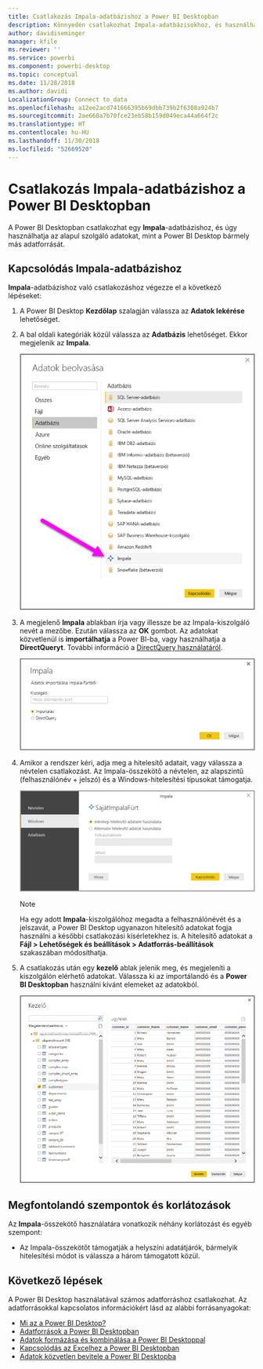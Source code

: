 ```yaml
---
title: Csatlakozás Impala-adatbázishoz a Power BI Desktopban
description: Könnyedén csatlakozhat Impala-adatbázisokhoz, és használhatja a bennük tárolt adatokat a Power BI Desktopban
author: davidiseminger
manager: kfile
ms.reviewer: ''
ms.service: powerbi
ms.component: powerbi-desktop
ms.topic: conceptual
ms.date: 11/28/2018
ms.author: davidi
LocalizationGroup: Connect to data
ms.openlocfilehash: a12ee2acd741666395b69dbb739b2f6308a924b7
ms.sourcegitcommit: 2ae660a7b70fce23eb58b159d049eca44a664f2c
ms.translationtype: HT
ms.contentlocale: hu-HU
ms.lasthandoff: 11/30/2018
ms.locfileid: "52669520"
---
```

# <a name="connect-to-an-impala-database-in-power-bi-desktop"></a>Csatlakozás Impala-adatbázishoz a Power BI Desktopban
A Power BI Desktopban csatlakozhat egy **Impala**-adatbázishoz, és úgy használhatja az alapul szolgáló adatokat, mint a Power BI Desktop bármely más adatforrását.

## <a name="connect-to-an-impala-database"></a>Kapcsolódás Impala-adatbázishoz
**Impala**-adatbázishoz való csatlakozáshoz végezze el a következő lépéseket: 

1. A Power BI Desktop **Kezdőlap** szalagján válassza az **Adatok lekérése** lehetőséget. 

2. A bal oldali kategóriák közül válassza az **Adatbázis** lehetőséget. Ekkor megjelenik az **Impala**.

    ![Adatok beolvasása](media/desktop-connect-impala/connect_impala_2.png)

3. A megjelenő **Impala** ablakban írja vagy illessze be az Impala-kiszolgáló nevét a mezőbe. Ezután válassza az **OK** gombot. Az adatokat közvetlenül is **importálhatja** a Power BI-ba, vagy használhatja a **DirectQueryt**. További információ a [DirectQuery használatáról](desktop-use-directquery.md).

    ![Az Impala ablaka](media/desktop-connect-impala/connect_impala_3a.png)

4. Amikor a rendszer kéri, adja meg a hitelesítő adatait, vagy válassza a névtelen csatlakozást. Az Impala-összekötő a névtelen, az alapszintű (felhasználónév + jelszó) és a Windows-hitelesítési típusokat támogatja.

    ![Impala-összekötő](media/desktop-connect-impala/connect_impala_4.png)

    > [!NOTE]
    > Ha egy adott **Impala**-kiszolgálóhoz megadta a felhasználónévét és a jelszavát, a Power BI Desktop ugyanazon hitelesítő adatokat fogja használni a későbbi csatlakozási kísérletekhez is. A hitelesítő adatokat a **Fájl > Lehetőségek és beállítások > Adatforrás-beállítások** szakaszában módosíthatja.


5. A csatlakozás után egy **kezelő** ablak jelenik meg, és megjeleníti a kiszolgálón elérhető adatokat. Válassza ki az importálandó és a **Power BI Desktopban** használni kívánt elemeket az adatokból.

    ![Navigátor ablak](media/desktop-connect-impala/connect_impala_5.png)

## <a name="considerations-and-limitations"></a>Megfontolandó szempontok és korlátozások
Az **Impala**-összekötő használatára vonatkozik néhány korlátozást és egyéb szempont:

* Az Impala-összekötőt támogatják a helyszíni adatátjárók, bármelyik hitelesítési módot is válassza a három támogatott közül.

## <a name="next-steps"></a>Következő lépések
A Power BI Desktop használatával számos adatforráshoz csatlakozhat. Az adatforrásokkal kapcsolatos információkért lásd az alábbi forrásanyagokat:

* [Mi az a Power BI Desktop?](desktop-what-is-desktop.md)
* [Adatforrások a Power BI Desktopban](desktop-data-sources.md)
* [Adatok formázása és kombinálása a Power BI Desktoppal](desktop-shape-and-combine-data.md)
* [Kapcsolódás az Excelhez a Power BI Desktopban](desktop-connect-excel.md)   
* [Adatok közvetlen bevitele a Power BI Desktopba](desktop-enter-data-directly-into-desktop.md)   

